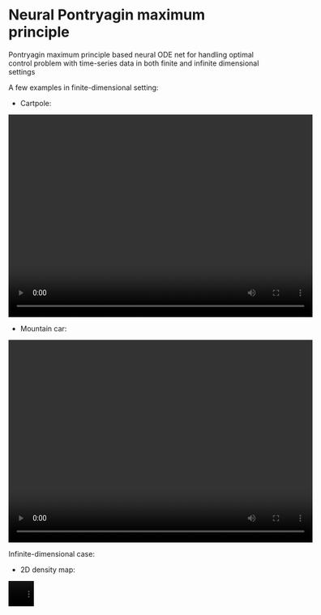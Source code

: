# Neural Pontryagin maximum principle
Pontryagin maximum principle based neural ODE net for handling optimal control problem with time-series data in both finite and infinite dimensional settings

A few examples in finite-dimensional setting:

* Cartpole:
<video width="600" height="400" controls>
  <source src="videos/test_cartpole.wmv" type="video/wmv">
</video>

* Mountain car:
<video width="600" height="400" controls>
  <source src="videos/test_mountain_car.wmv" type="video/wmv">
</video>

Infinite-dimensional case:
* 2D density map:
<video width="50" height="50" controls>
  <source src="videos/test_shape_opt.wmv" type="video/wmv">
</video>